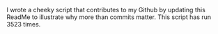 I wrote a cheeky script that contributes to my Github by updating this ReadMe to illustrate why more than commits matter. This script has run 3523 times.